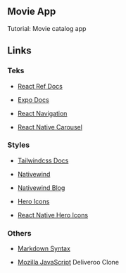 ## Movie App

Tutorial: Movie catalog app

## Links

### Teks

- [React Ref Docs](https://react.dev/reference/react)

- [Expo Docs](https://docs.expo.dev/)

- [React Navigation](https://reactnavigation.org/docs/getting-started)

- [React Native Carousel](https://github.com/meliorence/react-native-snap-carousel)

### Styles

- [Tailwindcss Docs](https://v2.tailwindcss.com/docs)

- [Nativewind](https://www.nativewind.dev/)

- [Nativewind Blog](https://medium.com/@simpleandshort/how-to-use-nativewind-tailwindcss-in-your-react-native-application-67874f41e13f)

- [Hero Icons](https://heroicons.com/)

- [React Native Hero Icons](https://github.com/ecklf/react-native-heroicons)

### Others

- [Markdown Syntax](https://www.markdownguide.org/basic-syntax/)

- [Mozilla JavaScript](https://developer.mozilla.org/en-US/docs/Web/JavaScript) Deliveroo Clone
